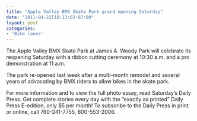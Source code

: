 ```yaml
---
title: "Apple Valley BMX Skate Park grand opening Saturday"
date: "2011-04-22T18:13:02-07:00"
layout: post
categories:
- 'Bike lanes'
---
```


The Apple Valley BMX Skate Park at James A. Woody Park will celebrate its reopening Saturday with a ribbon cutting ceremony at 10:30 a.m. and a pro demonstration at 11 a.m.  
  
The park re-opened last week after a multi-month remodel and several years of advocating by BMX riders to allow bikes in the skate park.

For more information and to view the full photo essay, read Saturday’s Daily Press. Get complete stories every day with the “exactly as printed” Daily Press E-edition, only $5 per month! To subscribe to the Daily Press in print or online, call 760-241-7755, 800-553-2006.